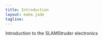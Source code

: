 ```yaml
---
title: Introduction
layout: make.jade
tagline: 
---
```


Introduction to the SLAMStruder electronics
